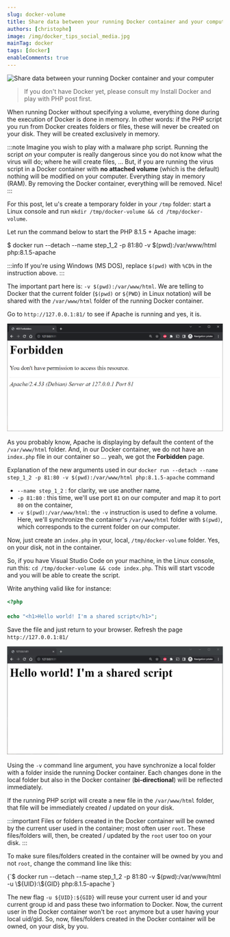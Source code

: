 ```yaml
---
slug: docker-volume
title: Share data between your running Docker container and your computer
authors: [christophe]
image: /img/docker_tips_social_media.jpg
mainTag: docker
tags: [docker]
enableComments: true
---
```

![Share data between your running Docker container and your computer](/img/docker_tips_banner.jpg)

> If you don't have Docker yet, please consult my <Link to="/blog/install-docker">Install Docker and play with PHP</Link> post first.

When running Docker without specifying a volume, everything done during the execution of Docker is done in memory. In other words: if the PHP script you run from Docker creates folders or files, these will never be created on your disk. They will be created exclusively in memory.

<!-- truncate -->

:::note
Imagine you wish to play with a malware php script. Running the script *on* your computer is really dangerous since you do not know what the virus will do; where he will create files, ... But, if you are running the virus script in a Docker container with **no attached volume** (which is the default) nothing will be modified on your computer. Everything stay in memory (RAM). By removing the Docker container, everything will be removed. Nice!
:::

For this post, let u's create a temporary folder in your `/tmp` folder: start a Linux console and run `mkdir /tmp/docker-volume && cd /tmp/docker-volume`.

Let run the command below to start the PHP 8.1.5 + Apache image:

<Terminal>
$ docker run --detach --name step_1_2 -p 81:80 -v $(pwd):/var/www/html php:8.1.5-apache
</Terminal>

:::info
If you're using Windows (MS DOS), replace `$(pwd)` with `%CD%` in the instruction above.
:::

The important part here is: `-v $(pwd):/var/www/html`. We are telling to Docker that the current folder (`$(pwd)` or `${PWD}` in Linux notation) will be shared with the `/var/www/html` folder of the running Docker container.

Go to `http://127.0.0.1:81/` to see if Apache is running and yes, it is.

![Localhost is forbidden](./images/localhost_is_forbidden.png)

As you probably know, Apache is displaying by default the content of the `/var/www/html` folder. And, in our Docker container, we do not have an `index.php` file in our container so ... yeah, we got the **Forbidden** page.

Explanation of the new arguments used in our `docker run --detach --name step_1_2 -p 81:80 -v $(pwd):/var/www/html php:8.1.5-apache` command

* `--name step_1_2` : for clarity, we use another name,
* `-p 81:80` : this time, we'll use port `81` on our computer and map it to port `80` on the container,
* `-v $(pwd):/var/www/html`: the `-v` instruction is used to define a volume. Here, we'll synchronize the container's `/var/www/html` folder with `$(pwd)`, which corresponds to the current folder on our computer.

Now, just create an `index.php` in your, local, `/tmp/docker-volume` folder. Yes, on your disk, not in the container.

So, if you have Visual Studio Code on your machine, in the Linux console, run this: `cd /tmp/docker-volume && code index.php`. This will start vscode and you will be able to create the script.

Write anything valid like for instance:

<Snippet filename="index.php">

```php
<?php

echo "<h1>Hello world! I'm a shared script</h1>";
```

</Snippet>

Save the file and just return to your browser. Refresh the page `http://127.0.0.1:81/`

![Hello world!](./images/hello_world.png)

Using the `-v` command line argument, you have synchronize a local folder with a folder inside the running Docker container. Each changes done in the local folder but also in the Docker container (**bi-directional**) will be reflected immediately.

If the running PHP script will create a new file in the `/var/www/html` folder, that file will be immediately created / updated on your disk.

:::important
Files or folders created in the Docker container will be owned by the current user used in the container; most often user `root`. These files/folders will, then, be created / updated by the `root` user too on your disk.
:::

To make sure files/folders created in the container will be owned by you and not `root`, change the command line like this:

<Terminal>
{`$ docker run --detach --name step_1_2 -p 81:80 -v $(pwd):/var/www/html -u \${UID}:\${GID} php:8.1.5-apache`}
</Terminal>

The new flag `-u ${UID}:${GID}` will reuse your current user id and your current group id and pass these two information to Docker. Now, the current user in the Docker container won't be `root` anymore but a user having your local uid/gid. So, now, files/folders created in the Docker container will be owned, on your disk, by you.
